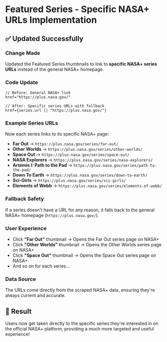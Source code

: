# Featured Series - Specific NASA+ URLs Implementation

## ✅ **Updated Successfully**

### **Change Made**
Updated the Featured Series thumbnails to link to **specific NASA+ series URLs** instead of the general NASA+ homepage.

### **Code Update**
```tsx
// Before: General NASA+ link
href="https://plus.nasa.gov/"

// After: Specific series URLs with fallback
href={series.url || "https://plus.nasa.gov/"}
```

### **Example Series URLs**
Now each series links to its specific NASA+ page:

- **Far Out** → `https://plus.nasa.gov/series/far-out/`
- **Other Worlds** → `https://plus.nasa.gov/series/other-worlds/`
- **Space Out** → `https://plus.nasa.gov/series/space-out/`
- **NASA Explorers** → `https://plus.nasa.gov/series/nasa-explorers/`
- **Artemis I: Path to the Pad** → `https://plus.nasa.gov/series/path-to-the-pad/`
- **Down To Earth** → `https://plus.nasa.gov/series/down-to-earth/`
- **Sci-Girls** → `https://plus.nasa.gov/series/sci-girls/`
- **Elements of Webb** → `https://plus.nasa.gov/series/elements-of-webb/`

### **Fallback Safety**
If a series doesn't have a URL for any reason, it falls back to the general NASA+ homepage (`https://plus.nasa.gov/`).

### **User Experience**
- Click **"Far Out"** thumbnail → Opens the Far Out series page on NASA+
- Click **"Other Worlds"** thumbnail → Opens the Other Worlds series page on NASA+
- Click **"Space Out"** thumbnail → Opens the Space Out series page on NASA+
- And so on for each series...

### **Data Source**
The URLs come directly from the scraped NASA+ data, ensuring they're always current and accurate.

## 🎯 **Result**
Users now get taken directly to the specific series they're interested in on the official NASA+ platform, providing a much more targeted and useful experience!